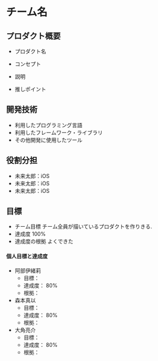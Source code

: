 # チーム名

## プロダクト概要
- プロダクト名

- コンセプト

- 説明

- 推しポイント

## 開発技術
- 利用したプログラミング言語
- 利用したフレームワーク・ライブラリ
- その他開発に使用したツール

## 役割分担
- 未来太郎：iOS
- 未来太郎：iOS
- 未来太郎：iOS

## 目標
- チーム目標
チーム全員が描いているプロダクトを作りきる.
- 達成度
100%
- 達成度の根拠
よくできた

#### 個人目標と達成度
- 阿部伊緒莉  
  - 目標：  
  - 達成度： 80%  
  - 根拠：  
- 森本真以
  - 目標：  
  - 達成度： 80%  
  - 根拠： 
- 大角亮介
  - 目標：  
  - 達成度： 80%  
  - 根拠： 
